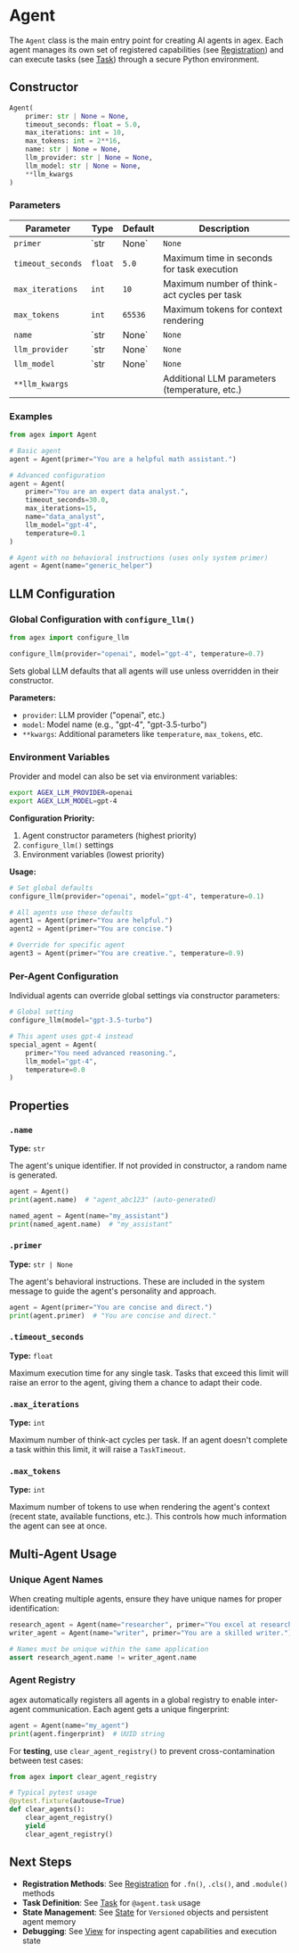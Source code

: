 # Agent

The `Agent` class is the main entry point for creating AI agents in agex. Each agent manages its own set of registered capabilities (see [Registration](registration.md)) and can execute tasks (see [Task](task.md)) through a secure Python environment.

## Constructor

```python
Agent(
    primer: str | None = None,
    timeout_seconds: float = 5.0,
    max_iterations: int = 10,
    max_tokens: int = 2**16,
    name: str | None = None,
    llm_provider: str | None = None,
    llm_model: str | None = None,
    **llm_kwargs
)
```

### Parameters

| Parameter | Type | Default | Description |
|-----------|------|---------|-------------|
| `primer` | `str | None` | `None` | Instructions that guide the agent's behavior and personality |
| `timeout_seconds` | `float` | `5.0` | Maximum time in seconds for task execution |
| `max_iterations` | `int` | `10` | Maximum number of think-act cycles per task |
| `max_tokens` | `int` | `65536` | Maximum tokens for context rendering |
| `name` | `str | None` | `None` | Unique identifier for the agent (auto-generated if not provided) |
| `llm_provider` | `str | None` | `None` | LLM provider override (falls back to environment config) |
| `llm_model` | `str | None` | `None` | LLM model override (falls back to environment config) |
| `**llm_kwargs` | | | Additional LLM parameters (temperature, etc.) |

### Examples

```python
from agex import Agent

# Basic agent
agent = Agent(primer="You are a helpful math assistant.")

# Advanced configuration
agent = Agent(
    primer="You are an expert data analyst.",
    timeout_seconds=30.0,
    max_iterations=15,
    name="data_analyst",
    llm_model="gpt-4",
    temperature=0.1
)

# Agent with no behavioral instructions (uses only system primer)
agent = Agent(name="generic_helper")
```

## LLM Configuration

### Global Configuration with `configure_llm()`

```python
from agex import configure_llm

configure_llm(provider="openai", model="gpt-4", temperature=0.7)
```

Sets global LLM defaults that all agents will use unless overridden in their constructor.

**Parameters:**
- `provider`: LLM provider ("openai", etc.)
- `model`: Model name (e.g., "gpt-4", "gpt-3.5-turbo")  
- `**kwargs`: Additional parameters like `temperature`, `max_tokens`, etc.

### Environment Variables

Provider and model can also be set via environment variables:

```bash
export AGEX_LLM_PROVIDER=openai
export AGEX_LLM_MODEL=gpt-4
```

**Configuration Priority:**
1. Agent constructor parameters (highest priority)
2. `configure_llm()` settings
3. Environment variables (lowest priority)

**Usage:**
```python
# Set global defaults
configure_llm(provider="openai", model="gpt-4", temperature=0.1)

# All agents use these defaults
agent1 = Agent(primer="You are helpful.")
agent2 = Agent(primer="You are concise.")

# Override for specific agent
agent3 = Agent(primer="You are creative.", temperature=0.9)
```

### Per-Agent Configuration

Individual agents can override global settings via constructor parameters:

```python
# Global setting
configure_llm(model="gpt-3.5-turbo")

# This agent uses gpt-4 instead
special_agent = Agent(
    primer="You need advanced reasoning.",
    llm_model="gpt-4",
    temperature=0.0
)
```

## Properties

### `.name`
**Type:** `str`

The agent's unique identifier. If not provided in constructor, a random name is generated.

```python
agent = Agent()
print(agent.name)  # "agent_abc123" (auto-generated)

named_agent = Agent(name="my_assistant")
print(named_agent.name)  # "my_assistant"
```

### `.primer`
**Type:** `str | None`

The agent's behavioral instructions. These are included in the system message to guide the agent's personality and approach.

```python
agent = Agent(primer="You are concise and direct.")
print(agent.primer)  # "You are concise and direct."
```

### `.timeout_seconds`
**Type:** `float`

Maximum execution time for any single task. Tasks that exceed this limit will raise an error to the agent, giving them a chance to adapt their code.

### `.max_iterations`
**Type:** `int`

Maximum number of think-act cycles per task. If an agent doesn't complete a task within this limit, it will raise a `TaskTimeout`.

### `.max_tokens`
**Type:** `int`

Maximum number of tokens to use when rendering the agent's context (recent state, available functions, etc.). This controls how much information the agent can see at once.

## Multi-Agent Usage

### Unique Agent Names

When creating multiple agents, ensure they have unique names for proper identification:

```python
research_agent = Agent(name="researcher", primer="You excel at research.")
writer_agent = Agent(name="writer", primer="You are a skilled writer.")

# Names must be unique within the same application
assert research_agent.name != writer_agent.name
```

### Agent Registry

agex automatically registers all agents in a global registry to enable inter-agent communication. Each agent gets a unique fingerprint:

```python
agent = Agent(name="my_agent")
print(agent.fingerprint)  # UUID string
```

For **testing**, use `clear_agent_registry()` to prevent cross-contamination between test cases:

```python
from agex import clear_agent_registry

# Typical pytest usage
@pytest.fixture(autouse=True)
def clear_agents():
    clear_agent_registry()
    yield
    clear_agent_registry()
```

## Next Steps

- **Registration Methods**: See [Registration](registration.md) for `.fn()`, `.cls()`, and `.module()` methods
- **Task Definition**: See [Task](task.md) for `@agent.task` usage
- **State Management**: See [State](state.md) for `Versioned` objects and persistent agent memory
- **Debugging**: See [View](view.md) for inspecting agent capabilities and execution state 